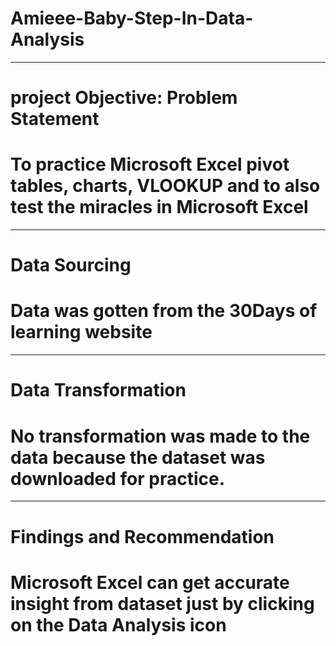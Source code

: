 # Amieee-Baby-Step-In-Data-Analysis

----
# project Objective: Problem Statement

# To practice Microsoft Excel pivot tables, charts, VLOOKUP and to also test the miracles in Microsoft Excel

-----
# Data Sourcing

# Data was gotten from the 30Days of learning website

-----
# Data Transformation

# No transformation was made to the data because the dataset was downloaded for practice.

-----
# Findings and Recommendation

# Microsoft Excel can get accurate insight from dataset just by clicking on the Data Analysis icon
